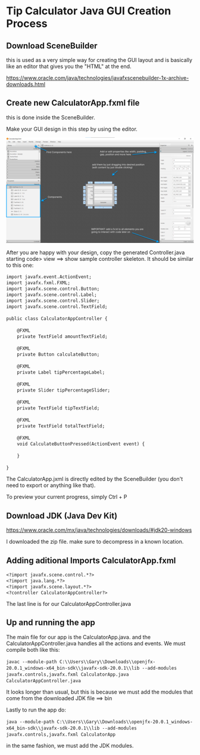 # Tip Calculator Java GUI Creation Process

## Download SceneBuilder
this is used as a very simple way for creating the GUI layout and is basically like an editor that gives you the "HTML" at the end.

https://www.oracle.com/java/technologies/javafxscenebuilder-1x-archive-downloads.html


## Create new CalculatorApp.fxml file

this is done inside the SceneBuilder.

Make your GUI design in this step by using the editor.

![SceneBuilder Overview](SceneBuilding1.png)

After you are happy with your design, copy the generated Controller.java starting code> view ==> show sample controller skeleton. It should be similar to this one:
```
import javafx.event.ActionEvent;
import javafx.fxml.FXML;
import javafx.scene.control.Button;
import javafx.scene.control.Label;
import javafx.scene.control.Slider;
import javafx.scene.control.TextField;

public class CalculatorAppController {

    @FXML
    private TextField amountTextField;

    @FXML
    private Button calculateButton;

    @FXML
    private Label tipPercentageLabel;

    @FXML
    private Slider tipPercentageSlider;

    @FXML
    private TextField tipTextField;

    @FXML
    private TextField totalTextField;

    @FXML
    void CalculateButtonPressed(ActionEvent event) {

    }

}
```
The CalculatorApp.jxml is directly edited by the SceneBuilder (you don't need to export or anything like that).

To preview your current progress, simply Ctrl + P

## Download JDK (Java Dev Kit)

https://www.oracle.com/mx/java/technologies/downloads/#jdk20-windows

I downloaded the zip file. make sure to decompress in a known location.

## Adding aditional Imports CalculatorApp.fxml
```
<?import javafx.scene.control.*?>
<?import java.lang.*?>
<?import javafx.scene.layout.*?>
<?controller CalculatorAppController?>
```
The last line is for our CalculatorAppController.java

## Up and running the app

The main file for our app is the CalculatorApp.java. and the CalculatorAppController.java handles all the actions and events. We must compile both like this:

`javac --module-path C:\\Users\\Gary\\Downloads\\openjfx-20.0.1_windows-x64_bin-sdk\\javafx-sdk-20.0.1\\lib --add-modules javafx.controls,javafx.fxml CalculatorApp.java CalculatorAppController.java`

It looks longer than usual, but this is because we must add the modules that come from the downloaded JDK file ==> bin

Lastly to run the app do:

`
java --module-path C:\\Users\\Gary\\Downloads\\openjfx-20.0.1_windows-x64_bin-sdk\\javafx-sdk-20.0.1\\lib --add-modules javafx.controls,javafx.fxml CalculatorApp
`

in the same fashion, we must add the JDK modules. 